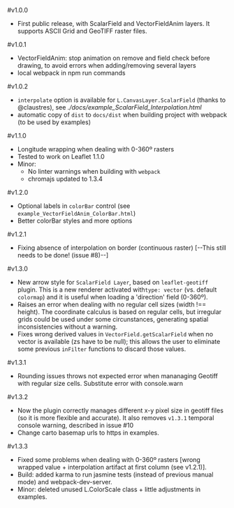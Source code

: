 #v1.0.0
- First public release, with ScalarField and VectorFieldAnim layers. It supports ASCII Grid and GeoTIFF raster files.

#v1.0.1
- VectorFieldAnim: stop animation on remove and field check before drawing, to avoid errors when adding/removing several layers
- local webpack in npm run commands

#v1.0.2
- `interpolate` option is available for `L.CanvasLayer.ScalarField` (thanks to @claustres), see *./docs/example_ScalarField_Interpolation.html*
- automatic copy of `dist` to `docs/dist` when building project with webpack (to be used by examples)

#v1.1.0
- Longitude wrapping when dealing with 0-360º rasters
- Tested to work on Leaflet 1.1.0
- Minor: 
    - No linter warnings when building with `webpack`
    - chromajs updated to 1.3.4

#v1.2.0
- Optional labels in `colorBar` control (see `example_VectorFieldAnim_ColorBar.html`)
- Better colorBar styles and more options

#v1.2.1
- Fixing absence of interpolation on border (continuous raster)
[--This still needs to be done! (issue #8)--]

#v1.3.0
- New arrow style for `ScalarField Layer`, based on `leaflet-geotiff` plugin. This is a new renderer activated with`type: vector` (vs. default `colormap`) and it is useful when loading a 'direction' field (0-360º).
- Raises an error when dealing with no regular cell sizes (width !== height). The coordinate calculus is based on regular cells, but irregular grids could be used under some circunstances, generating spatial inconsistencies without a warning.
- Fixes wrong derived values in `VectorField.getScalarField` when no vector is available (zs have to be null); this allows the user to eliminate some previous `inFilter` functions to discard those values.

#v1.3.1
- Rounding issues throws not expected error when mananaging Geotiff with regular size cells. Substitute error with console.warn

#v1.3.2
- Now the plugin correctly manages different x-y pixel size in geotiff files (so it is more flexible and accurate). It also removes `v1.3.1` temporal console warning, described in issue #10
- Change carto basemap urls to https in examples.

#v1.3.3
- Fixed some problems when dealing with 0-360º rasters [wrong wrapped value + interpolation artifact at first column (see v1.2.1)].
- Build: added karma to run jasmine tests (instead of previous manual mode) and webpack-dev-server.
- Minor: deleted unused L.ColorScale class + little adjustments in examples.